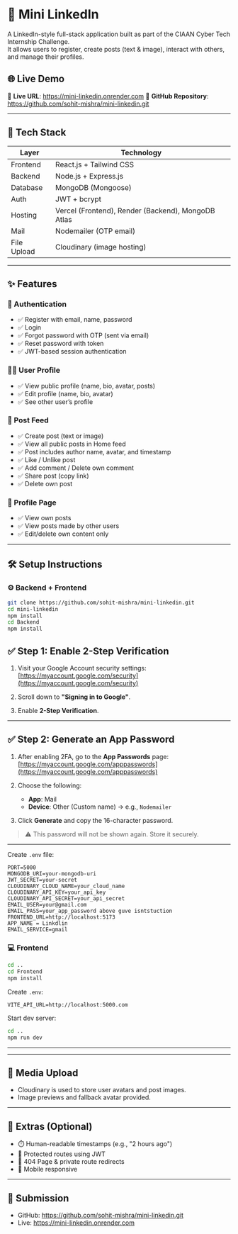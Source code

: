 
# 🚀 Mini LinkedIn

A LinkedIn-style full-stack application built as part of the CIAAN Cyber Tech Internship Challenge.  
It allows users to register, create posts (text & image), interact with others, and manage their profiles.

## 🌐 Live Demo

🔗 **Live URL**: https://mini-linkedin.onrender.com
📂 **GitHub Repository**: https://github.com/sohit-mishra/mini-linkedin.git

---

## 🧰 Tech Stack

| Layer     | Technology              |
|-----------|--------------------------|
| Frontend  | React.js + Tailwind CSS |
| Backend   | Node.js + Express.js    |
| Database  | MongoDB (Mongoose)      |
| Auth      | JWT + bcrypt            |
| Hosting   | Vercel (Frontend), Render (Backend), MongoDB Atlas |
| Mail      | Nodemailer (OTP email)  |
| File Upload | Cloudinary (image hosting) |

---

## ✨ Features

### 🔐 Authentication
- ✅ Register with email, name, password
- ✅ Login
- ✅ Forgot password with OTP (sent via email)
- ✅ Reset password with token
- ✅ JWT-based session authentication

### 🧑‍💼 User Profile
- ✅ View public profile (name, bio, avatar, posts)
- ✅ Edit profile (name, bio, avatar)
- ✅ See other user’s profile

### 📝 Post Feed
- ✅ Create post (text or image)
- ✅ View all public posts in Home feed
- ✅ Post includes author name, avatar, and timestamp
- ✅ Like / Unlike post
- ✅ Add comment / Delete own comment
- ✅ Share post (copy link)
- ✅ Delete own post

### 📄 Profile Page
- ✅ View own posts
- ✅ View posts made by other users
- ✅ Edit/delete own content only

---


## 🛠️ Setup Instructions

### ⚙️ Backend + Frontend 

```bash
git clone https://github.com/sohit-mishra/mini-linkedin.git
cd mini-linkedin
npm install
cd Backend
npm install
```

## ✅ Step 1: Enable 2-Step Verification

1. Visit your Google Account security settings:\
   [https://myaccount.google.com/security](https://myaccount.google.com/security)

2. Scroll down to **"Signing in to Google"**.

3. Enable **2-Step Verification**.

---

## ✅ Step 2: Generate an App Password

1. After enabling 2FA, go to the **App Passwords** page:\
   [https://myaccount.google.com/apppasswords](https://myaccount.google.com/apppasswords)

2. Choose the following:

   - **App**: Mail
   - **Device**: Other (Custom name) → e.g., `Nodemailer`

3. Click **Generate** and copy the 16-character password.

> ⚠️ This password will not be shown again. Store it securely.

---

Create `.env` file:

```env
PORT=5000
MONGODB_URI=your-mongodb-uri
JWT_SECRET=your-secret
CLOUDINARY_CLOUD_NAME=your_cloud_name
CLOUDINARY_API_KEY=your_api_key
CLOUDINARY_API_SECRET=your_api_secret
EMAIL_USER=your@gmail.com
EMAIL_PASS=your_app_password above guve isntstuction
FRONTEND_URL=http://localhost:5173
APP_NAME = Linkdlin
EMAIL_SERVICE=gmail
```

### 💻 Frontend

```bash
cd ..
cd Frontend
npm install 
```

Create `.env`:

```env
VITE_API_URL=http://localhost:5000.com
```

Start dev server:

```bash
cd ..
npm run dev
```

---

---

## 📸 Media Upload

- Cloudinary is used to store user avatars and post images.
- Image previews and fallback avatar provided.

---

## 🧠 Extras (Optional)

- ⏱️ Human-readable timestamps (e.g., "2 hours ago")
- 🔐 Protected routes using JWT
- 🔎 404 Page & private route redirects
- 📱 Mobile responsive

---

## 📧 Submission

- GitHub: https://github.com/sohit-mishra/mini-linkedin.git
- Live: https://mini-linkedin.onrender.com

